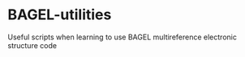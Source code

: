 # BAGEL-utilities
Useful scripts when learning to use BAGEL multireference electronic structure code
